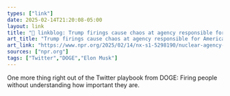 ```yaml
---
types: ["link"]
date: 2025-02-14T21:20:08-05:00
layout: link
title: "🔗 linkblog: Trump firings cause chaos at agency responsible for America's nuclear weapons'"
art_title: "Trump firings cause chaos at agency responsible for America's nuclear weapons"
art_link: "https://www.npr.org/2025/02/14/nx-s1-5298190/nuclear-agency-trump-firings-nnsa"
sources: ["npr.org"]
tags: ["Twitter","DOGE","Elon Musk"]
---
```

One more thing right out of the Twitter playbook from DOGE: Firing people without understanding how important they are.
